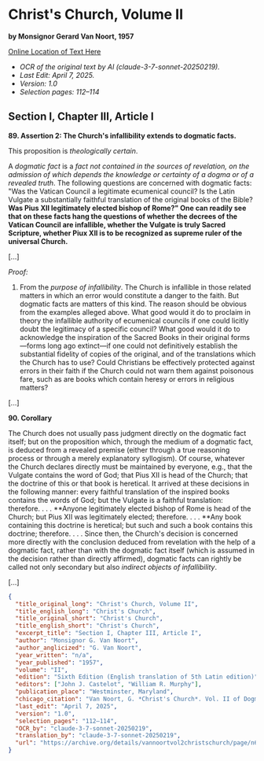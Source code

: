 # Christ's Church, Volume II

**by Monsignor Gerard Van Noort, 1957**

[Online Location of Text Here](https://archive.org/details/vannoortvol2christschurch/page/n67/mode/2up?q=legitimately+elected)

- *OCR of the original text by AI (claude-3-7-sonnet-20250219).*
- *Last Edit: April 7, 2025.*
- *Version: 1.0*
- *Selection pages: 112–114*

## Section I, Chapter III, Article I

**89. Assertion 2: The Church's infallibility extends to dogmatic facts.**

This proposition is *theologically certain*.

A *dogmatic fact* is a *fact not contained in the sources of revelation, on the admission of which depends the knowledge or certainty of a dogma or of a revealed truth*. The following questions are concerned with dogmatic facts: "Was the Vatican Council a legitimate ecumenical council? Is the Latin Vulgate a substantially faithful translation of the original books of the Bible? **Was Pius XII legitimately elected bishop of Rome?" One can readily see that on these facts hang the questions of whether the decrees of the Vatican Council are infallible, whether the Vulgate is truly Sacred Scripture, whether Piux XII is to be recognized as supreme ruler of the universal Church.**

[...]

*Proof:*

1. From the *purpose of infallibility*. The Church is infallible in those related matters in which an error would constitute a danger to the faith. But dogmatic facts are matters of this kind. The reason should be obvious from the examples alleged above. What good would it do to proclaim in theory the infallible authority of ecumenical councils if one could licitly doubt the legitimacy of a specific council? What good would it do to acknowledge the inspiration of the Sacred Books in their original forms—forms long ago extinct—if one could not definitively establish the substantial fidelity of copies of the original, and of the translations which the Church has to use? Could Christians be effectively protected against errors in their faith if the Church could not warn them against poisonous fare, such as are books which contain heresy or errors in religious matters?

[...]

**90. Corollary**

The Church does not usually pass judgment directly on the dogmatic fact itself; but on the proposition which, through the medium of a dogmatic fact, is deduced from a revealed premise (either through a true reasoning process or through a merely explanatory syllogism). Of course, whatever the Church declares directly must be maintained by everyone, e.g., that the Vulgate contains the word of God; that Pius XII is head of the Church; that the doctrine of this or that book is heretical. It arrived at these decisions in the following manner: every faithful translation of the inspired books contains the words of God; but the Vulgate is a faithful translation: therefore. . . . **Anyone legitimately elected bishop of Rome is head of the Church; but Pius XII was legitimately elected; therefore. . . . **Any book containing this doctrine is heretical; but such and such a book contains this doctrine; therefore. . . . Since then, the Church's decision is concerned more directly with the conclusion deduced from revelation with the help of a dogmatic fact, rather than with the dogmatic fact itself (which is assumed in the decision rather than directly affirmed), dogmatic facts can rightly be called not only secondary but also *indirect objects of infallibility*.

[...]

```json
{
  "title_original_long": "Christ's Church, Volume II",
  "title_english_long": "Christ's Church",
  "title_original_short": "Christ's Church",
  "title_english_short": "Christ's Church",
  "excerpt_title": "Section I, Chapter III, Article I",
  "author": "Monsignor G. Van Noort",
  "author_anglicized": "G. Van Noort",
  "year_written": "n/a",
  "year_published": "1957",
  "volume": "II",
  "edition": "Sixth Edition (English translation of 5th Latin edition)",
  "editors": ["John J. Castelot", "William R. Murphy"],
  "publication_place": "Westminster, Maryland",
  "chicago_citation": "Van Noort, G. *Christ's Church*. Vol. II of Dogmatic Theology. Translated by John J. Castelot and William R. Murphy. Westminster, MD: The Newman Press, 1957.",
  "last_edit": "April 7, 2025",
  "version": "1.0",
  "selection_pages": "112–114",
  "OCR_by": "claude-3-7-sonnet-20250219",
  "translation_by": "claude-3-7-sonnet-20250219",
  "url": "https://archive.org/details/vannoortvol2christschurch/page/n67/mode/2up?q=legitimately+elected"
}
```
